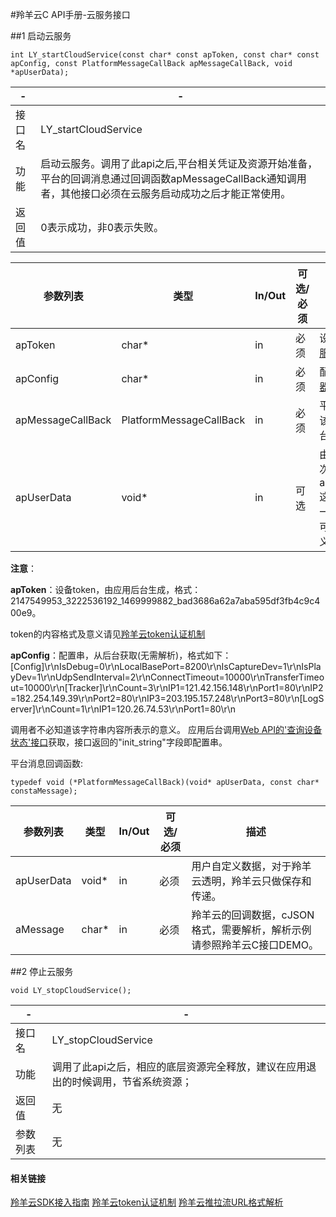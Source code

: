 #羚羊云C API手册-云服务接口

##1 启动云服务
```
int	LY_startCloudService(const char* const apToken, const char* const apConfig, const PlatformMessageCallBack apMessageCallBack, void *apUserData);
```
| - | - |
|-------|----|
| 接口名 | LY_startCloudService |
| 功能 | 启动云服务。调用了此api之后,平台相关凭证及资源开始准备，平台的回调消息通过回调函数apMessageCallBack通知调用者，其他接口必须在云服务启动成功之后才能正常使用。 |
| 返回值 | 0表示成功，非0表示失败。 |

|参数列表|类型|In/Out|可选/必须|描述|
|-------|----|----|----|----|
|apToken|char*|in|必须|设备token，由[应用服务器](http://doc.topvdn.com/api/index.html#!public-doc/start_archit.md#3._%E7%9B%B8%E5%85%B3%E6%9C%AF%E8%AF%AD%E5%92%8C%E5%90%8D%E8%AF%8D)生成。|
|apConfig|char*|in|必须|配置串，从[应用服务器](http://doc.topvdn.com/api/index.html#!public-doc/start_archit.md#3._%E7%9B%B8%E5%85%B3%E6%9C%AF%E8%AF%AD%E5%92%8C%E5%90%8D%E8%AF%8D)获取。|
|apMessageCallBack|PlatformMessageCallBack|in|必须|平台消息回调函数，该函数用来处理云平台返回的消息|
|apUserData|void*|in|可选|由SDK保存，平台每次调用aPMessageCallBack这个回调函数作为第一个参数传递进去，可传递一些用户自定义信息|
**注意**：

**apToken**：设备token，由应用后台生成，格式：2147549953\_3222536192\_1469999882\_bad3686a62a7aba595df3fb4c9c400e9。

token的内容格式及意义请见[羚羊云token认证机制](http://doc.topvdn.com/api/#!public-doc/token_format.md)

**apConfig**：配置串，从后台获取(无需解析)，格式如下：
[Config]\r\nIsDebug=0\r\nLocalBasePort=8200\r\nIsCaptureDev=1\r\nIsPlayDev=1\r\nUdpSendInterval=2\r\nConnectTimeout=10000\r\nTransferTimeout=10000\r\n[Tracker]\r\nCount=3\r\nIP1=121.42.156.148\r\nPort1=80\r\nIP2=182.254.149.39\r\nPort2=80\r\nIP3=203.195.157.248\r\nPort3=80\r\n[LogServer]\r\nCount=1\r\nIP1=120.26.74.53\r\nPort1=80\r\n

调用者不必知道该字符串内容所表示的意义。
应用后台调用[Web API的'查询设备状态'接口](http://doc.topvdn.com/api/#!web_api_v2_deviceinfo.md)获取，接口返回的"init_string"字段即配置串。

平台消息回调函数:
```
typedef void (*PlatformMessageCallBack)(void* apUserData, const char* constaMessage);
```
|参数列表|类型|In/Out|可选/必须|描述|
|-------|----|----|----|----|
|apUserData|void*|in|必须|用户自定义数据，对于羚羊云透明，羚羊云只做保存和传递。|
|aMessage|char*|in|必须|羚羊云的回调数据，cJSON格式，需要解析，解析示例请参照羚羊云C接口DEMO。|

##2 停止云服务
```
void LY_stopCloudService();
```
| - | - |
|-------|----|
| 接口名 | LY_stopCloudService |
| 功能 | 调用了此api之后，相应的底层资源完全释放，建议在应用退出的时候调用，节省系统资源； |
| 返回值 | 无 |
| 参数列表 | 无 |

#### 相关链接
[羚羊云SDK接入指南](http://doc.topvdn.com/api/index.html#!public-doc/start_joinup.md)
[羚羊云token认证机制](http://doc.topvdn.com/api/index.html#!public-doc/token_format.md)
[羚羊云推拉流URL格式解析](http://doc.topvdn.com/api/index.html#!public-doc/url_format.md)

